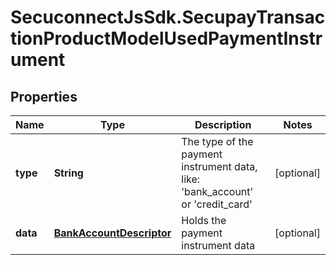 # SecuconnectJsSdk.SecupayTransactionProductModelUsedPaymentInstrument

## Properties
Name | Type | Description | Notes
------------ | ------------- | ------------- | -------------
**type** | **String** | The type of the payment instrument data, like: &#39;bank_account&#39; or &#39;credit_card&#39; | [optional] 
**data** | [**BankAccountDescriptor**](BankAccountDescriptor.md) | Holds the payment instrument data | [optional] 


